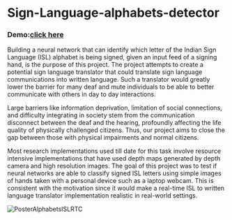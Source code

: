# Sign-Language-alphabets-detector

<h3>Demo:<a href="https://ashishks777.github.io/Sign-Language-alphabets-detector/">click here</a></h3>

Building a neural network that can identify which letter of the Indian Sign Language (ISL) alphabet is being signed, given an input feed of a signing hand, is the purpose of this project. The project attempts to create a potential sign language translator that could translate sign language communications into written language. Such a translator would greatly lower the barrier for many deaf and mute individuals to be able to better communicate with others in day to day interactions.

Large barriers like  information deprivation, limitation of social connections, and difficulty integrating in society  stem from the communication disconnect between the deaf and the hearing, profoundly affecting the life quality of physically challenged citizens. Thus, our project aims to close the gap between those with physical impairments and normal citizens.

Most research implementations used till date for this task involve resource intensive implementations that have used depth maps generated by depth camera and high resolution images. The goal of this project was to test if neural networks are able to classify signed ISL letters using simple images of hands taken with a personal device such as a laptop webcam. This is consistent with the motivation since it would make a real-time ISL to written language translator implementation realistic in real-world settings.

![PosterAlphabetsISLRTC](https://user-images.githubusercontent.com/88076346/235151382-2b896082-0f8c-4673-8bef-5467e56a6cb0.jpg)
